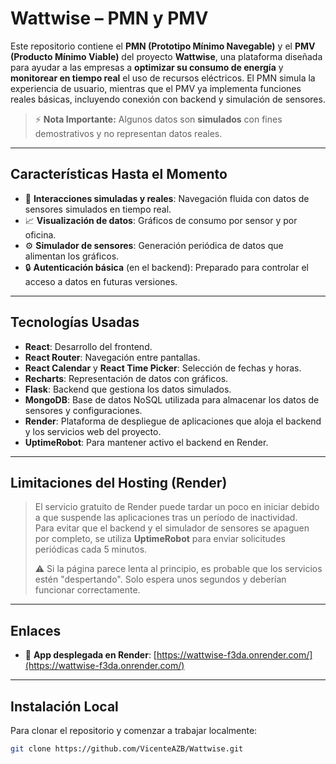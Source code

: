 # Wattwise – PMN y PMV

Este repositorio contiene el **PMN (Prototipo Mínimo Navegable)** y el **PMV (Producto Mínimo Viable)** del proyecto **Wattwise**, una plataforma diseñada para ayudar a las empresas a **optimizar su consumo de energía** y **monitorear en tiempo real** el uso de recursos eléctricos. El PMN simula la experiencia de usuario, mientras que el PMV ya implementa funciones reales básicas, incluyendo conexión con backend y simulación de sensores.

> ⚡ **Nota Importante:** Algunos datos son **simulados** con fines demostrativos y no representan datos reales.

---

## Características Hasta el Momento

- 🔄 **Interacciones simuladas y reales**: Navegación fluida con datos de sensores simulados en tiempo real.
- 📈 **Visualización de datos**: Gráficos de consumo por sensor y por oficina.
- ⚙️ **Simulador de sensores**: Generación periódica de datos que alimentan los gráficos.
- 🔒 **Autenticación básica** (en el backend): Preparado para controlar el acceso a datos en futuras versiones.

---

## Tecnologías Usadas

- **React**: Desarrollo del frontend.
- **React Router**: Navegación entre pantallas.
- **React Calendar** y **React Time Picker**: Selección de fechas y horas.
- **Recharts**: Representación de datos con gráficos.
- **Flask**: Backend que gestiona los datos simulados.
- **MongoDB**: Base de datos NoSQL utilizada para almacenar los datos de sensores y configuraciones.
- **Render**: Plataforma de despliegue de aplicaciones que aloja el backend y los servicios web del proyecto.
- **UptimeRobot**: Para mantener activo el backend en Render.


---

## Limitaciones del Hosting (Render)

> El servicio gratuito de Render puede tardar un poco en iniciar debido a que suspende las aplicaciones tras un período de inactividad.  
> Para evitar que el backend y el simulador de sensores se apaguen por completo, se utiliza **UptimeRobot** para enviar solicitudes periódicas cada 5 minutos.  
>  
> ⚠️ Si la página parece lenta al principio, es probable que los servicios estén "despertando". Solo espera unos segundos y deberían funcionar correctamente.

---

## Enlaces

- 🚀 **App desplegada en Render**: [https://wattwise-f3da.onrender.com/](https://wattwise-f3da.onrender.com/)

---

## Instalación Local

Para clonar el repositorio y comenzar a trabajar localmente:

```bash
git clone https://github.com/VicenteAZB/Wattwise.git
